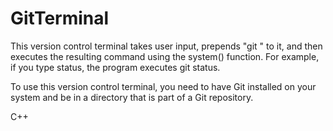 # GitTerminal

This version control terminal takes user input, prepends "git " to it, and then executes the resulting command using the system() function. For example, if you type status, the program executes git status.

To use this version control terminal, you need to have Git installed on your system and be in a directory that is part of a Git repository.

C++
